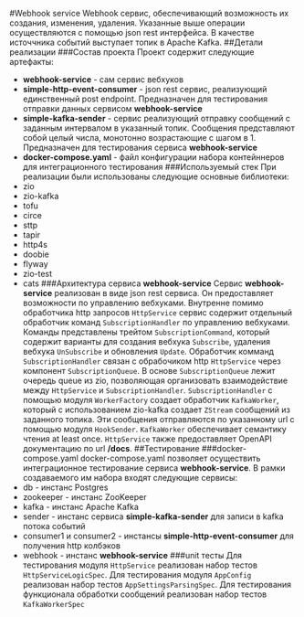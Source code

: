 #Webhook service
Webhook сервис, обеспечивающий возможность их создания, изменения, удаления.
Указанные выше операции осуществляются с помощью json rest интерфейса. В качестве 
источчника событий выступает топик в Apache Kafka.
##Детали реализации
###Состав проекта
Проект содержит следующие артефакты:
* __webhook-service__ - сам сервис вебхуков
* __simple-http-event-consumer__ - json rest сервис, реализующий единственный post endpoint. Предназначен для 
тестирования отправки данных сервисом __webhook-service__
* __simple-kafka-sender__ - сервис реализующий отправку сообщений с заданным интервалом в указанный топик. Сообщения 
представляют собой целый числа, монотонно возрастающие с шагом в 1. Предназначен для тестирования сервиса 
__webhook-service__
* __docker-compose.yaml__ - файл конфигурации набора контейннеров для интеграционного тестирования
###Используемый стек
При реализации были использованы следующие основные библиотеки:
* zio
* zio-kafka
* tofu
* circe
* sttp
* tapir
* http4s
* doobie
* flyway
* zio-test
* cats
###Архитектура сервиса __webhook-service__
Сервис __webhook-service__ реализован в виде json rest сервиса. Он предоставляет возможности по управлению вебхуками. 
Внутренне помимо обработчика http запросов ```HttpService``` сервис содержит отдельный обработчик команд 
```SubscriptionHandler``` по управлению вебхуками. Команды представлены трейтом ```SubscriptionCommand```, который 
содержит варианты для создания вебхука ```Subscribe```, удаления вебхука ```UnSubscribe``` и обновления ```Update```. 
Обработчик комманд ```SubscriptionHandler``` связан c обрабочиком http ```HttpService``` через компонент 
```SubscriptionQueue```. В основе ```SubscriptionQueue``` лежит очередь queue из zio, позволяющая организовать 
взаимодействие между   ```HttpService``` и ```SubscriptionHandler```. ```SubscriptionHandler``` с помощью модуля 
```WorkerFactory``` создает обработчик ```KafkaWorker```, который с использованием zio-kafka создает ```ZStream``` 
сообщений из заданного топика. Эти сообщения отправляются по указанному url с помощью модуля ```HookSender```. 
```KafkaWorker``` обеспечивает семантику чтения at least once. ```HttpService``` также предоставляет OpenAPI документацию 
по url __/docs__.
##Тестирование
###docker-compose.yaml
docker-compose.yaml позволяет осуществить интеграционное тестирование сервиса __webhook-service__. В рамки создаваемого 
им набора входят следующие сервисы:
* db - инстанс Postgres
* zookeeper - инстанс ZooKeeper
* kafka - инстанс Apache Kafka
* sender - инстанс сервиса __simple-kafka-sender__ для записи в kafka потока событий
* consumer1 и consumer2 - инстансы __simple-http-event-consumer__ для получения http колбэков
* webhook - инстанс __webhook-service__
###unit тесты
Для тестирования модуля  ```HttpService``` реализован набор тестов ```HttpServiceLogicSpec```.
Для тестирования модуля  ```AppConfig``` реализован набор тестов ```AppSettingsParsingSpec```. 
Для тестирования функционала обработки сообщений реализован набор тестов ```KafkaWorkerSpec```
 
